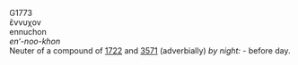 <body>
  <p>G1773<br>  ἔννυχον  <br> ennuchon  <br><i>en‘-noo-khon </i><br>Neuter of a compound of <a href="g1722.htm">1722</a> and <a href="g3571.htm">3571</a>  (adverbially) <i>by</i> <i>night:</i> - before day.<br></p>
 </body>